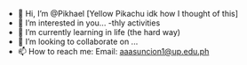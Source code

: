 - 👋 Hi, I’m @Pikhael [Yellow Pikachu idk how I thought of this]
- 👀 I’m interested in you... -thly activities
- 🌱 I’m currently learning in life (the hard way)
- 💞️ I’m looking to collaborate on ...
- 📫 How to reach me:
      Email: aaasuncion1@up.edu.ph

<!---
Pikhael/Pikhael is a ✨ special ✨ repository because its `README.md` (this file) appears on your GitHub profile.
You can click the Preview link to take a look at your changes.
--->
